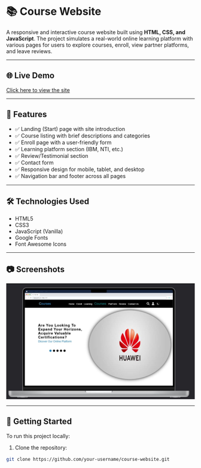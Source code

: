 # 📚 Course Website

A responsive and interactive course website built using **HTML, CSS, and JavaScript**. The project simulates a real-world online learning platform with various pages for users to explore courses, enroll, view partner platforms, and leave reviews.

---

## 🌐 Live Demo
[Click here to view the site](#) <!-- Replace with your GitHub Pages or Netlify link -->

---

## 📌 Features

- ✅ Landing (Start) page with site introduction
- ✅ Course listing with brief descriptions and categories
- ✅ Enroll page with a user-friendly form
- ✅ Learning platform section (IBM, NTI, etc.)
- ✅ Review/Testimonial section
- ✅ Contact form
- ✅ Responsive design for mobile, tablet, and desktop
- ✅ Navigation bar and footer across all pages

---

## 🛠️ Technologies Used

- HTML5
- CSS3
- JavaScript (Vanilla)
- Google Fonts
- Font Awesome Icons

---

## 📷 Screenshots

<!-- You can add screenshots here -->
![Homepage Screenshot](Images/Courses_website1(1).jpg)


---

## 🚀 Getting Started

To run this project locally:

1. Clone the repository:
```bash
git clone https://github.com/your-username/course-website.git
